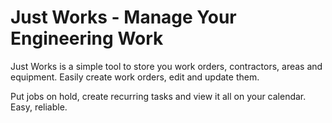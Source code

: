 # Just Works - Manage Your Engineering Work

Just Works is a simple tool to store you work orders, contractors, areas and equipment.
Easily create work orders, edit and update them.

Put jobs on hold, create recurring tasks and view it all on your calendar. Easy, reliable.
